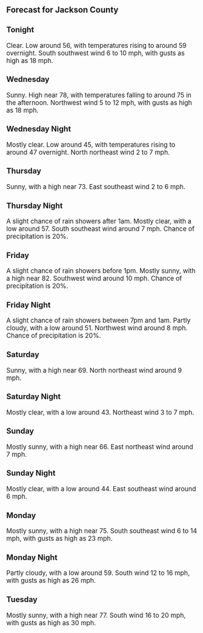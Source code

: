 <div>
   <h2>Forecast for Jackson County</h2>
   <p>
      <div style="font-size:120%">
         <h3>Tonight</h3>Clear. Low around 56, with temperatures rising to around 59 overnight. South southwest wind 6 to 10 mph, with gusts as high
         as 18 mph.<br></div>
   </p>
   <p>
      <div style="font-size:120%">
         <h3>Wednesday</h3>Sunny. High near 78, with temperatures falling to around 75 in the afternoon. Northwest wind 5 to 12 mph, with gusts as high
         as 18 mph.<br></div>
   </p>
   <p>
      <div style="font-size:120%">
         <h3>Wednesday Night</h3>Mostly clear. Low around 45, with temperatures rising to around 47 overnight. North northeast wind 2 to 7 mph.<br></div>
   </p>
   <p>
      <div style="font-size:120%">
         <h3>Thursday</h3>Sunny, with a high near 73. East southeast wind 2 to 6 mph.<br></div>
   </p>
   <p>
      <div style="font-size:120%">
         <h3>Thursday Night</h3>A slight chance of rain showers after 1am. Mostly clear, with a low around 57. South southeast wind around 7 mph. Chance of
         precipitation is 20%.<br></div>
   </p>
   <p>
      <div style="font-size:120%">
         <h3>Friday</h3>A slight chance of rain showers before 1pm. Mostly sunny, with a high near 82. Southwest wind around 10 mph. Chance of precipitation
         is 20%.<br></div>
   </p>
   <p>
      <div style="font-size:120%">
         <h3>Friday Night</h3>A slight chance of rain showers between 7pm and 1am. Partly cloudy, with a low around 51. Northwest wind around 8 mph. Chance
         of precipitation is 20%.<br></div>
   </p>
   <p>
      <div style="font-size:120%">
         <h3>Saturday</h3>Sunny, with a high near 69. North northeast wind around 9 mph.<br></div>
   </p>
   <p>
      <div style="font-size:120%">
         <h3>Saturday Night</h3>Mostly clear, with a low around 43. Northeast wind 3 to 7 mph.<br></div>
   </p>
   <p>
      <div style="font-size:120%">
         <h3>Sunday</h3>Mostly sunny, with a high near 66. East northeast wind around 7 mph.<br></div>
   </p>
   <p>
      <div style="font-size:120%">
         <h3>Sunday Night</h3>Mostly clear, with a low around 44. East southeast wind around 6 mph.<br></div>
   </p>
   <p>
      <div style="font-size:120%">
         <h3>Monday</h3>Mostly sunny, with a high near 75. South southeast wind 6 to 14 mph, with gusts as high as 23 mph.<br></div>
   </p>
   <p>
      <div style="font-size:120%">
         <h3>Monday Night</h3>Partly cloudy, with a low around 59. South wind 12 to 16 mph, with gusts as high as 26 mph.<br></div>
   </p>
   <p>
      <div style="font-size:120%">
         <h3>Tuesday</h3>Mostly sunny, with a high near 77. South wind 16 to 20 mph, with gusts as high as 30 mph.<br></div>
   </p>
</div>